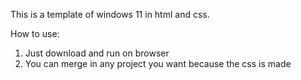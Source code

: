 This is a template of windows 11 in html and css.

How to use:
1. Just download and run on browser
2. You can merge in any project you want because the css is made
